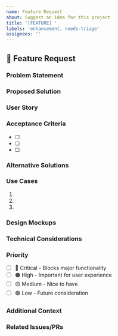 ```yaml
---
name: Feature Request
about: Suggest an idea for this project
title: '[FEATURE] '
labels: 'enhancement, needs-triage'
assignees: ''
---
```


## 🚀 Feature Request

### Problem Statement
<!-- A clear and concise description of what the problem is. Ex. I'm always frustrated when [...] -->

### Proposed Solution
<!-- A clear and concise description of what you want to happen -->

### User Story
<!-- As a [type of user], I want [goal] so that [benefit] -->

### Acceptance Criteria
- [ ] 
- [ ] 
- [ ] 

### Alternative Solutions
<!-- A clear and concise description of any alternative solutions or features you've considered -->

### Use Cases
<!-- Describe specific scenarios where this feature would be useful -->
1. 
2. 
3. 

### Design Mockups
<!-- If applicable, add mockups, wireframes, or design references -->

### Technical Considerations
<!-- Any technical constraints or considerations? -->

### Priority
- [ ] 🔴 Critical - Blocks major functionality
- [ ] 🟠 High - Important for user experience
- [ ] 🟡 Medium - Nice to have
- [ ] 🟢 Low - Future consideration

### Additional Context
<!-- Add any other context, examples, or screenshots about the feature request here -->

### Related Issues/PRs
<!-- Link to related issues or PRs -->
